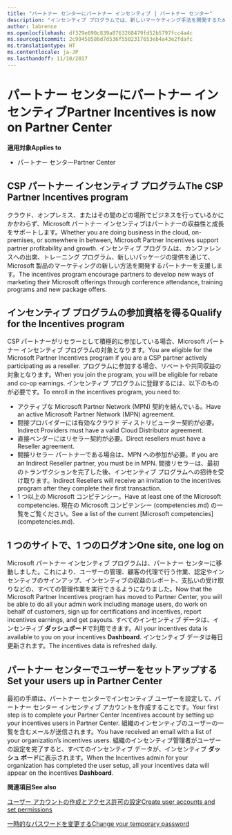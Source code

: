 ```yaml
---
title: "パートナー センターにパートナー インセンティブ | パートナー センター"
description: "インセンティブ プログラムでは、新しいマーケティング手法を開発するための支援、トレーニングの提供などを通じてパートナーを支援します。"
author: labrenne
ms.openlocfilehash: df329e690c839a8763268479fd52b5797fcc4a4c
ms.sourcegitcommit: 2c99458586d7d536f5502317653eb4a43e2fdafc
ms.translationtype: HT
ms.contentlocale: ja-JP
ms.lasthandoff: 11/10/2017
---
```

# <a name="partner-incentives-is-now-on-partner-center"></a><span data-ttu-id="15de1-103">パートナー センターにパートナー インセンティブ</span><span class="sxs-lookup"><span data-stu-id="15de1-103">Partner Incentives is now on Partner Center</span></span> 

**<span data-ttu-id="15de1-104">適用対象</span><span class="sxs-lookup"><span data-stu-id="15de1-104">Applies to</span></span>**

-  <span data-ttu-id="15de1-105">パートナー センター</span><span class="sxs-lookup"><span data-stu-id="15de1-105">Partner Center</span></span>

## <a name="the-csp-partner-incentives-program"></a><span data-ttu-id="15de1-106">CSP パートナー インセンティブ プログラム</span><span class="sxs-lookup"><span data-stu-id="15de1-106">The CSP Partner Incentives program</span></span>

<span data-ttu-id="15de1-107">クラウド、オンプレミス、またはその間のどの場所でビジネスを行っているかにかかわらず、Microsoft パートナー インセンティブはパートナーの収益性と成長をサポートします。</span><span class="sxs-lookup"><span data-stu-id="15de1-107">Whether you are doing business in the cloud, on-premises, or somewhere in between, Microsoft Partner Incentives support partner profitability and growth.</span></span> <span data-ttu-id="15de1-108">インセンティブ プログラムは、カンファレンスへの出席、トレーニング プログラム、新しいパッケージの提供を通じて、Microsoft 製品のマーケティングの新しい方法を開発するパートナーを支援します。</span><span class="sxs-lookup"><span data-stu-id="15de1-108">The incentives program encourage partners to develop new ways of marketing their Microsoft offerings through conference attendance, training programs and new package offers.</span></span> 

## <a name="qualify-for-the-incentives-program"></a><span data-ttu-id="15de1-109">インセンティブ プログラムの参加資格を得る</span><span class="sxs-lookup"><span data-stu-id="15de1-109">Qualify for the Incentives program</span></span>

<span data-ttu-id="15de1-110">CSP パートナーがリセラーとして積極的に参加している場合、Microsoft パートナー インセンティブ プログラムの対象となります。</span><span class="sxs-lookup"><span data-stu-id="15de1-110">You are eligible for the Microsoft Partner Incentives program if you are a CSP partner actively participating as a reseller.</span></span>
<span data-ttu-id="15de1-111">プログラムに参加する場合、リベートや共同収益の対象となります。</span><span class="sxs-lookup"><span data-stu-id="15de1-111">When you join the program, you will be eligible for rebate and co-op earnings.</span></span> <span data-ttu-id="15de1-112">インセンティブ プログラムに登録するには、以下のものが必要です。</span><span class="sxs-lookup"><span data-stu-id="15de1-112">To enroll in the incentives program, you need to:</span></span> 
-   <span data-ttu-id="15de1-113">アクティブな Microsoft Partner Network (MPN) 契約を結んでいる。</span><span class="sxs-lookup"><span data-stu-id="15de1-113">Have an active Microsoft Partner Network (MPN) agreement.</span></span>  
-   <span data-ttu-id="15de1-114">間接プロバイダーには有効なクラウド ディストリビューター契約が必要。</span><span class="sxs-lookup"><span data-stu-id="15de1-114">Indirect Providers must have a valid Cloud Distributor agreement.</span></span>
-   <span data-ttu-id="15de1-115">直接ベンダーにはリセラー契約が必要。</span><span class="sxs-lookup"><span data-stu-id="15de1-115">Direct resellers must have a Reseller agreement.</span></span>
-   <span data-ttu-id="15de1-116">間接リセラー パートナーである場合は、MPN への参加が必要。</span><span class="sxs-lookup"><span data-stu-id="15de1-116">If you are an Indirect Reseller partner, you must be in MPN.</span></span> <span data-ttu-id="15de1-117">間接リセラーは、最初のトランザクションを完了した後、インセンティブ プログラムへの招待を受け取ります。</span><span class="sxs-lookup"><span data-stu-id="15de1-117">Indirect Resellers will receive an invitation to the incentives program after they complete their first transaction.</span></span> 
-   <span data-ttu-id="15de1-118">1 つ以上の Microsoft コンピテンシー。</span><span class="sxs-lookup"><span data-stu-id="15de1-118">Have at least one of the Microsoft competencies.</span></span> <span data-ttu-id="15de1-119">現在の Microsoft コンピテンシー (competencies.md) の一覧をご覧ください。</span><span class="sxs-lookup"><span data-stu-id="15de1-119">See a list of the current [Microsoft competencies] (competencies.md).</span></span>

## <a name="one-site-one-log-on"></a><span data-ttu-id="15de1-120">1 つのサイトで、1 つのログオン</span><span class="sxs-lookup"><span data-stu-id="15de1-120">One site, one log on</span></span>

<span data-ttu-id="15de1-121">Microsoft パートナー インセンティブ プログラムは、パートナー センターに移動しました。これにより、ユーザーの管理、顧客の代理で行う作業、認定やインセンティブのサインアップ、インセンティブの収益のレポート、支払いの受け取りなどの、すべての管理作業を実行できるようになりました。</span><span class="sxs-lookup"><span data-stu-id="15de1-121">Now that the Microsoft Partner Incentives program has moved to Partner Center, you will be able to do all your admin work including manage users, do work on behalf of customers, sign up for certifications and incentives, report incentives earnings, and get payouts.</span></span> <span data-ttu-id="15de1-122">すべてのインセンティブ データは、インセンティブ **ダッシュボード**で利用できます。</span><span class="sxs-lookup"><span data-stu-id="15de1-122">All your incentives data is available to you on your incentives **Dashboard**.</span></span> <span data-ttu-id="15de1-123">インセンティブ データは毎日更新されます。</span><span class="sxs-lookup"><span data-stu-id="15de1-123">The incentives data is refreshed daily.</span></span>
 
## <a name="set-your-users-up-in-partner-center"></a><span data-ttu-id="15de1-124">パートナー センターでユーザーをセットアップする</span><span class="sxs-lookup"><span data-stu-id="15de1-124">Set your users up in Partner Center</span></span>
 
<span data-ttu-id="15de1-125">最初の手順は、パートナー センターでインセンティブ ユーザーを設定して、パートナー センター インセンティブ アカウントを作成することです。</span><span class="sxs-lookup"><span data-stu-id="15de1-125">Your first step is to complete your Partner Center Incentives account by setting up your incentives users in Partner Center.</span></span> <span data-ttu-id="15de1-126">組織のインセンティブのユーザーの一覧を含むメールが送信されます。</span><span class="sxs-lookup"><span data-stu-id="15de1-126">You have received an email with a list of your organization’s incentives users.</span></span> <span data-ttu-id="15de1-127">組織のインセンティブ管理者がユーザーの設定を完了すると、すべてのインセンティブ データが、インセンティブ **ダッシュ ボード**に表示されます。</span><span class="sxs-lookup"><span data-stu-id="15de1-127">When the Incentives admin for your organization has completed the user setup, all your incentives data will appear on the incentives **Dashboard**.</span></span>

**<span data-ttu-id="15de1-128">関連項目</span><span class="sxs-lookup"><span data-stu-id="15de1-128">See also</span></span>**

[<span data-ttu-id="15de1-129">ユーザー アカウントの作成とアクセス許可の設定</span><span class="sxs-lookup"><span data-stu-id="15de1-129">Create user accounts and set permissions</span></span>](create-user-accounts-and-set-permissions.md)

[<span data-ttu-id="15de1-130">一時的なパスワードを変更する</span><span class="sxs-lookup"><span data-stu-id="15de1-130">Change your temporary password</span></span>](change-your-temporary-password.md)

